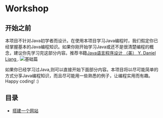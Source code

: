 # Workshop
## 开始之前
本项目不针对Java初学者而设计。在使用本项目学习Java编程时，我们假定你已经掌握基本的Java编程知识。如果你刚开始学习Java或还不是很清楚编程的概念，建议你先学习完这部分内容。推荐书籍[Java语言程序设计 （美） Y. Daniel Liang ](https://book.douban.com/subject/6529833/). 
![基础篇](https://img1.doubanio.com/lpic/s6520557.jpg) 

如果你已经学习过Java,则可以直接开始下面部分内容。本项目将以尽可能简单的方式分享Java编程知识，而且尽可能用一些熟悉的例子，让编程实用而有趣。 Happy coding! :)

## 目录
- [搭建一个网站](websites/README.md)

